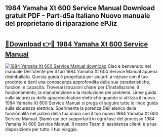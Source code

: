 ## 1984 Yamaha Xt 600 Service Manual Download gratuit PDF - Part-d5a Italiano Nuovo manuale del proprietario di riparazione ePJiz

# <h2><a href="http://dfg1lmh.blite.top/?on=1984+Yamaha+Xt+600+Service+Manual">🔗Download 👉🔴 1984 Yamaha Xt 600 Service Manual</a></h2>

[![1984 Yamaha Xt 600 Service Manual download](https://i.imgur.com/lujVjoI.png)](http://dfg1lmh.blite.top/?on=1984+Yamaha+Xt+600+Service+Manual)
Ciao e benvenuto nel manuale Dell'utente per il tuo 1984 Yamaha Xt 600 Service Manual appena disimballato. Questa guida è progettata per aiutarti a iniziare con il tuo prodotto e darti una conoscenza approfondita delle sue caratteristiche, funzioni e capacità. Troverai istruzioni chiare per L'installazione, il funzionamento, la manutenzione e la risoluzione dei problemi. Linee guida sulla sicurezza delle apparecchiature elettriche quando si utilizza il nuovo 1984 Yamaha Xt 600 Service Manual si prega di seguire tutte le linee guida sulla sicurezza elettrica. Sperimenta la potenza Dell'elenco delle funzionalità nel palmo della tua mano con il tuo nuovo 1984 Yamaha Xt 600 Service Manual. Siamo qui per supportarti in ogni fase del processo 1984 Yamaha Xt 600 Service Manual. Il nostro Team di assistenza clienti è a tua disposizione per tutto il tuo viaggio.
